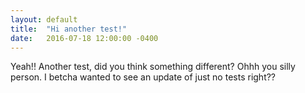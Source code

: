 ```yaml
---
layout: default
title:  "Hi another test!"
date:   2016-07-18 12:00:00 -0400
---
```

Yeah!! Another test, did you think something different? Ohhh you silly person.
I betcha wanted to see an update of just no tests right??
